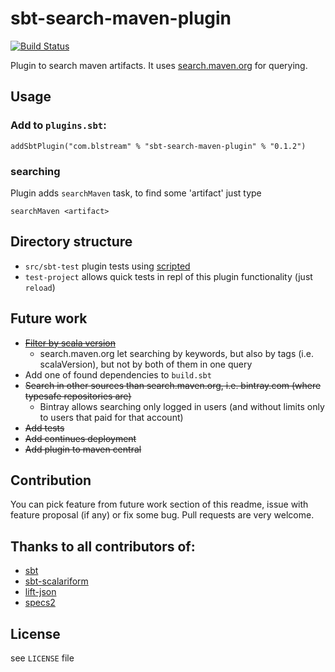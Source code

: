 # sbt-search-maven-plugin

[![Build Status](https://travis-ci.org/blstream/sbt-search-maven-plugin.svg?branch=master)](https://travis-ci.org/blstream/sbt-search-maven-plugin)

Plugin to search maven artifacts. It uses [search.maven.org](http://search.maven.org/) for querying.

## Usage
### Add to `plugins.sbt`:
    
    addSbtPlugin("com.blstream" % "sbt-search-maven-plugin" % "0.1.2")
    
### searching

Plugin adds `searchMaven` task, to find some 'artifact' just type

    searchMaven <artifact>

## Directory structure

* `src/sbt-test` plugin tests using [scripted](https://github.com/sbt/sbt/tree/1.0.x/scripted)
* `test-project` allows quick tests in repl of this plugin functionality (just `reload`)

## Future work

* [~~Filter by scala version~~](https://github.com/blstream/sbt-search-maven-plugin/issues/1)
    * search.maven.org let searching by keywords, but also by tags (i.e. scalaVersion), but not by both of them in one query
* Add one of found dependencies to `build.sbt`
* ~~Search in other sources than search.maven.org, i.e. bintray.com (where typesafe repositories are)~~
    * Bintray allows searching only logged in users (and without limits only to users that paid for that account)
* ~~Add tests~~
* ~~Add continues deployment~~
* ~~Add plugin to maven central~~

## Contribution
You can pick feature from future work section of this readme, issue with feature proposal (if any) or fix some bug. Pull requests are very welcome.

## Thanks to all contributors of:

* [sbt](https://github.com/sbt/sbt)
* [sbt-scalariform](https://github.com/sbt/sbt-scalariform)
* [lift-json](https://github.com/lift/lift/tree/master/framework/lift-base/lift-json/)
* [specs2](https://github.com/etorreborre/specs2)

## License
see `LICENSE` file
